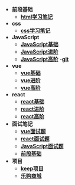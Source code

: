 - **前段基础**
  - [**html学习笔记**](./html/html.md)
- **css**
  - [**css学习笔记**](#)
- **JavaScript**
  - [**JavaScript基础**](./javascript/javascript基础.md)
  - [**JavaScript进阶**](#)
  - [**JavaScript高阶**](#)
-[**git**](./git使用笔记/笔记.md)
- **vue**
  - [**vue基础**](#)
  - [**vue进阶**](#)
  - [**vue高阶**](#)
- **react**
  - [**react基础**](./react/react基础.md)
  - [**react进阶**](#)
  - [**react高阶**](#)
- **面试笔记**
    - [**vue面试题**](./面试题/vue面试.md)
    - [**react面试题**](./面试题/react面试.md)
    - [**JavaScript面试题**](./面试题/javascript面试.md)
    - [**前段基础**](./面试题/前段基础面试.md)
- **项目**
  - [**keep项目**]()
  - [**乐购商城**]()

